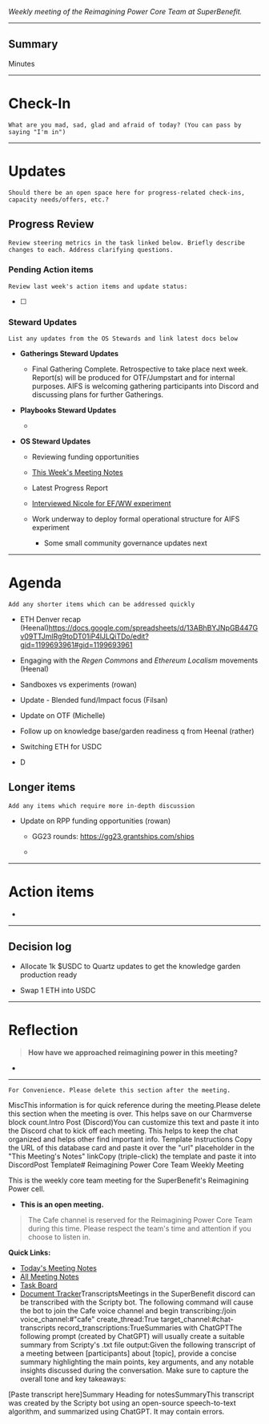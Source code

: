 _Weekly meeting of the Reimagining Power Core Team at SuperBenefit._

---

## Summary

Minutes 

---

# Check-In

`What are you mad, sad, glad and afraid of today? (You can pass by saying "I'm in")`

---

# Updates

`Should there be an open space here for progress-related check-ins, capacity needs/offers, etc.?`

## Progress Review

`Review steering metrics in the task linked below. Briefly describe changes to each. Address clarifying questions.`

   

### Pending Action items

`Review last week's action items and update status:`

- [ ]  

### Steward Updates

`List any updates from the OS Stewards and link latest docs below`

- **Gatherings Steward Updates**

  - Final Gathering Complete. Retrospective to take place next week. Report(s) will be produced for OTF/Jumpstart and for internal purposes. AIFS is welcoming gathering participants into Discord and discussing plans for further Gatherings.

- **Playbooks Steward Updates**

  - 

- **OS Steward Updates**

  - Reviewing funding opportunities

  - [This Week's Meeting Notes](https://app.charmverse.io/superbenefit/rpp-os-stewards-meeting-29-4-3-25-49497920947078344)

  - Latest Progress Report

  - [Interviewed Nicole for EF/WW experiment](https://app.charmverse.io/superbenefit/equality-fund-experiment-mapping-12822297909348257)

  - Work underway to deploy formal operational structure for AIFS experiment

    - Some small community governance updates next

---

# Agenda

`Add any shorter items which can be addressed quickly`

- ETH Denver recap (Heenal)https://docs.google.com/spreadsheets/d/13ABhBYJNpGB447Gv09TTJmlRg9toDT01iP4lJLQiTDo/edit?gid=1199693961#gid=1199693961

- Engaging with the _Regen Commons_ and _Ethereum Localism_ movements (Heenal)

- Sandboxes vs experiments (rowan)

- Update - Blended fund/Impact focus (Filsan)

- Update on OTF (Michelle)

- Follow up on knowledge base/garden readiness q from Heenal (rather)

- Switching ETH for USDC

- D

## Longer items

`Add any items which require more in-depth discussion`

- Update on RPP funding opportunities (rowan)

  - GG23 rounds: https://gg23.grantships.com/ships

  - 

---

# Action items

- 

---

## Decision log

- Allocate 1k $USDC to Quartz updates to get the knowledge garden production ready

- Swap 1 ETH into USDC

---

# Reflection 

> **How have we approached reimagining power in this meeting?**

-  

---

`For Convenience. Please delete this section after the meeting.`

MiscThis information is for quick reference during the meeting.Please delete this section when the meeting is over. This helps save on our Charmverse block count.Intro Post (Discord)You can customize this text and paste it into the Discord chat to kick off each meeting. This helps to keep the chat organized and helps other find important info. Template Instructions Copy the URL of this database card and paste it over the "url" placeholder in the "This Meeting's Notes" linkCopy (triple-click) the template and paste it into DiscordPost Template# Reimagining Power Core Team Weekly Meeting

This is the weekly core team meeting for the SuperBenefit's Reimagining Power cell.

- __This is an **open** meeting.__  
> The Cafe channel is reserved for the Reimagining Power Core Team during this time. Please respect the team's time and attention if you choose to listen in.

**Quick Links:**
- [Today's Meeting Notes](url)  
- [All Meeting Notes](https://app.charmverse.io/superbenefit/meeting-notes-reimagining-power-9995214806368862)  
- [Task Board](https://app.charmverse.io/superbenefit/task-board-reimagining-power-18270894134568505)
- [Document Tracker](https://app.charmverse.io/superbenefit/documents-reimagining-power-8236079332321762)TranscriptsMeetings in the SuperBenefit discord can be transcribed with the Scripty bot. The following command will cause the bot to join the Cafe voice channel and begin transcribing:/join voice_channel:#"cafe" create_thread:True target_channel:#chat-transcripts record_transcriptions:TrueSummaries with ChatGPTThe following prompt (created by ChatGPT) will usually create a suitable summary from Scripty's .txt file output:Given the following transcript of a meeting between [participants] about [topic], provide a concise summary highlighting the main points, key arguments, and any notable insights discussed during the conversation. Make sure to capture the overall tone and key takeaways:

[Paste transcript here]Summary Heading for notesSummaryThis transcript was created by the Scripty bot using an open-source speech-to-text algorithm, and summarized using ChatGPT. It may contain errors.<Paste summary here>

# 